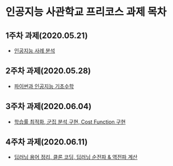 인공지능 사관학교 프리코스 과제 목차
=============
1주차 과제(2020.05.21)
-------------
* [인공지능 사례 분석](https://github.com/Haru9029/AI_school/blob/master/1%EC%A3%BC%EC%B0%A8.ipynb)

2주차 과제(2020.05.28)
-------------
* [파이썬과 인공지능 기초수학](https://github.com/Haru9029/AI_school/blob/master/2%EC%A3%BC%EC%B0%A8%EA%B3%BC%EC%A0%9C.ipynb)

3주차 과제(2020.06.04)
-------------
* [학습률 최적화, 군집 분석 구현, Cost Function 구현](https://github.com/Haru9029/AI_school/blob/master/3%EC%A3%BC%EC%B0%A8_%EA%B3%BC%EC%A0%9C.ipynb)

4주차 과제(2020.06.11)
-------------
* [딥러닝 용어 정리, 클론 코딩, 딥러닝 순전파 & 역전파 계산](https://github.com/Haru9029/AI_school/blob/master/4%EC%A3%BC%EC%B0%A8_%EA%B3%BC%EC%A0%9C.ipynb)
